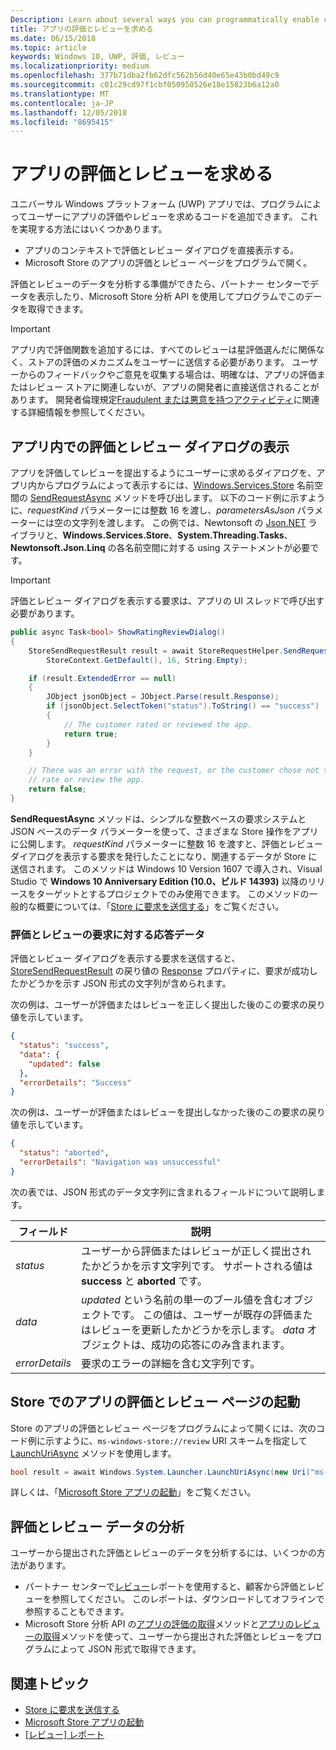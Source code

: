 ```yaml
---
Description: Learn about several ways you can programmatically enable customers to rate and review your app.
title: アプリの評価とレビューを求める
ms.date: 06/15/2018
ms.topic: article
keywords: Windows 10, UWP, 評価, レビュー
ms.localizationpriority: medium
ms.openlocfilehash: 377b71dba2fb62dfc562b56d40e65e43b0bd49c9
ms.sourcegitcommit: c01c29cd97f1cbf050950526e18e15823b6a12a0
ms.translationtype: MT
ms.contentlocale: ja-JP
ms.lasthandoff: 12/05/2018
ms.locfileid: "8695415"
---
```

# <a name="request-ratings-and-reviews-for-your-app"></a>アプリの評価とレビューを求める

ユニバーサル Windows プラットフォーム (UWP) アプリでは、プログラムによってユーザーにアプリの評価やレビューを求めるコードを追加できます。 これを実現する方法にはいくつかあります。
* アプリのコンテキストで評価とレビュー ダイアログを直接表示する。
* Microsoft Store のアプリの評価とレビュー ページをプログラムで開く。

評価とレビューのデータを分析する準備ができたら、パートナー センターでデータを表示したり、Microsoft Store 分析 API を使用してプログラムでこのデータを取得できます。

> [!IMPORTANT]
> アプリ内で評価関数を追加するには、すべてのレビューは星評価選んだに関係なく、ストアの評価のメカニズムをユーザーに送信する必要があります。 ユーザーからのフィードバックやご意見を収集する場合は、明確なは、アプリの評価またはレビュー ストアに関連しないが、アプリの開発者に直接送信されることがあります。 開発者倫理規定[Fraudulent または悪意を持つアクティビティ](https://docs.microsoft.com/legal/windows/agreements/store-developer-code-of-conduct#3-fraudulent-or-dishonest-activities)に関連する詳細情報を参照してください。

## <a name="show-a-rating-and-review-dialog-in-your-app"></a>アプリ内での評価とレビュー ダイアログの表示

アプリを評価してレビューを提出するようにユーザーに求めるダイアログを、アプリ内からプログラムによって表示するには、[Windows.Services.Store](https://docs.microsoft.com/uwp/api/windows.services.store) 名前空間の [SendRequestAsync](https://docs.microsoft.com/uwp/api/windows.services.store.storerequesthelper.sendrequestasync) メソッドを呼び出します。 以下のコード例に示すように、*requestKind* パラメーターには整数 16 を渡し、*parametersAsJson* パラメーターには空の文字列を渡します。 この例では、Newtonsoft の [Json.NET](http://www.newtonsoft.com/json) ライブラリと、**Windows.Services.Store**、**System.Threading.Tasks**、**Newtonsoft.Json.Linq** の各名前空間に対する using ステートメントが必要です。

> [!IMPORTANT]
> 評価とレビュー ダイアログを表示する要求は、アプリの UI スレッドで呼び出す必要があります。

```csharp
public async Task<bool> ShowRatingReviewDialog()
{
    StoreSendRequestResult result = await StoreRequestHelper.SendRequestAsync(
        StoreContext.GetDefault(), 16, String.Empty);

    if (result.ExtendedError == null)
    {
        JObject jsonObject = JObject.Parse(result.Response);
        if (jsonObject.SelectToken("status").ToString() == "success")
        {
            // The customer rated or reviewed the app.
            return true;
        }
    }

    // There was an error with the request, or the customer chose not to
    // rate or review the app.
    return false;
}
```

**SendRequestAsync** メソッドは、シンプルな整数ベースの要求システムと JSON ベースのデータ パラメーターを使って、さまざまな Store 操作をアプリに公開します。 *requestKind* パラメーターに整数 16 を渡すと、評価とレビュー ダイアログを表示する要求を発行したことになり、関連するデータが Store に送信されます。 このメソッドは Windows 10 Version 1607 で導入され、Visual Studio で **Windows 10 Anniversary Edition (10.0、ビルド 14393)** 以降のリリースをターゲットとするプロジェクトでのみ使用できます。 このメソッドの一般的な概要については、「[Store に要求を送信する](send-requests-to-the-store.md)」をご覧ください。

### <a name="response-data-for-the-rating-and-review-request"></a>評価とレビューの要求に対する応答データ

評価とレビュー ダイアログを表示する要求を送信すると、[StoreSendRequestResult](https://docs.microsoft.com/uwp/api/windows.services.store.storesendrequestresult) の戻り値の [Response](https://docs.microsoft.com/uwp/api/windows.services.store.storesendrequestresult.Response) プロパティに、要求が成功したかどうかを示す JSON 形式の文字列が含められます。

次の例は、ユーザーが評価またはレビューを正しく提出した後のこの要求の戻り値を示しています。

```json
{ 
  "status": "success", 
  "data": {
    "updated": false
  },
  "errorDetails": "Success"
}
```

次の例は、ユーザーが評価またはレビューを提出しなかった後のこの要求の戻り値を示しています。

```json
{ 
  "status": "aborted", 
  "errorDetails": "Navigation was unsuccessful"
}
```

次の表では、JSON 形式のデータ文字列に含まれるフィールドについて説明します。

|  フィールド  |  説明  |
|----------------------|---------------|
|  *status*                   |  ユーザーから評価またはレビューが正しく提出されたかどうかを示す文字列です。 サポートされる値は **success** と **aborted** です。   |
|  *data*                   |  *updated* という名前の単一のブール値を含むオブジェクトです。 この値は、ユーザーが既存の評価またはレビューを更新したかどうかを示します。 *data* オブジェクトは、成功の応答にのみ含まれます。   |
|  *errorDetails*                   |  要求のエラーの詳細を含む文字列です。 |

## <a name="launch-the-rating-and-review-page-for-your-app-in-the-store"></a>Store でのアプリの評価とレビュー ページの起動

Store のアプリの評価とレビュー ページをプログラムによって開くには、次のコード例に示すように、```ms-windows-store://review``` URI スキームを指定して [LaunchUriAsync](https://docs.microsoft.com/uwp/api/windows.system.launcher.launchuriasync) メソッドを使用します。

```csharp
bool result = await Windows.System.Launcher.LaunchUriAsync(new Uri("ms-windows-store://review/?ProductId=9WZDNCRFHVJL"));
```

詳しくは、「[Microsoft Store アプリの起動](../launch-resume/launch-store-app.md)」をご覧ください。

## <a name="analyze-your-ratings-and-reviews-data"></a>評価とレビュー データの分析

ユーザーから提出された評価とレビューのデータを分析するには、いくつかの方法があります。
* パートナー センターで[レビュー](../publish/reviews-report.md)レポートを使用すると、顧客から評価とレビューを参照してください。 このレポートは、ダウンロードしてオフラインで参照することもできます。
* Microsoft Store 分析 API の[アプリの評価の取得](get-app-ratings.md)メソッドと[アプリのレビューの取得](get-app-reviews.md)メソッドを使って、ユーザーから提出された評価とレビューをプログラムによって JSON 形式で取得できます。

## <a name="related-topics"></a>関連トピック

* [Store に要求を送信する](send-requests-to-the-store.md)
* [Microsoft Store アプリの起動](../launch-resume/launch-store-app.md)
* [[レビュー] レポート](../publish/reviews-report.md)
